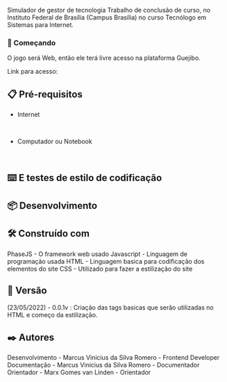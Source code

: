 Simulador de gestor de tecnologia
Trabalho de conclusão de curso, no Instituto Federal de Brasília (Campus Brasília) no curso Tecnólogo em Sistemas para Internet.

### 🚀 Começando
O jogo será Web, então ele terá livre acesso na plataforma Guejibo.

Link para acesso:

## 📋 Pré-requisitos
- Internet


&nbsp;
- Computador ou Notebook


&nbsp;
## ⌨️ E testes de estilo de codificação

## 📦 Desenvolvimento

## 🛠️ Construído com

PhaseJS - O framework web usado
Javascript - Linguagem de programação usada
HTML - Linguagem basica para codificação dos elementos do site
CSS - Utilizado para fazer a estilização do site

## 📌 Versão

(23/05/2022) - 0.0.1v : Criação das tags basicas que serão utilizadas no HTML e começo da estilização.

## ✒️ Autores

Desenvolvimento - Marcus Vinicius da Silva Romero - Frontend Developer
Documentação - Marcus Vinicius da Silva Romero - Documentador
Orientador - Marx Gomes van Linden - Orientador
